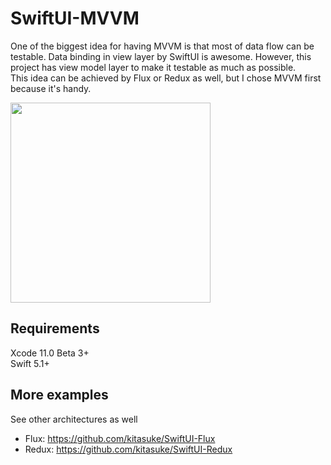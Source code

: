 # SwiftUI-MVVM

One of the biggest idea for having MVVM is that most of data flow can be testable. Data binding in view layer by SwiftUI is awesome. However, this project has view model layer to make it testable as much as possible.  
This idea can be achieved by Flux or Redux as well, but I chose MVVM first because it's handy.

<img src="https://raw.githubusercontent.com/wiki/kitasuke/SwiftUI-MVVM/images/screenshot.png" width=320>


## Requirements

Xcode 11.0 Beta 3+  
Swift 5.1+

## More examples

See other architectures as well

- Flux: https://github.com/kitasuke/SwiftUI-Flux
- Redux: https://github.com/kitasuke/SwiftUI-Redux
